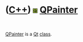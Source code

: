 
 

 

 

 

 

([C++](Cpp.md)) ![Qt](PicQt.png) [QPainter](CppQPainter.md)
=============================================================

 

[QPainter](CppQPainter.md) is a [Qt](CppQt.md) [class](CppClass.md).

 

 

 

 

 

 

